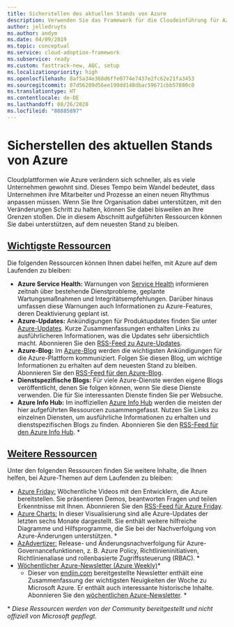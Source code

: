```yaml
---
title: Sicherstellen des aktuellen Stands von Azure
description: Verwenden Sie das Framework für die Cloudeinführung für Azure, um zu erfahren, wie Sie beim heutigen Cloudrhythmus auf dem aktuellen Stand bleiben und Änderungen verwalten.
author: jelledruyts
ms.author: andym
ms.date: 04/09/2019
ms.topic: conceptual
ms.service: cloud-adoption-framework
ms.subservice: ready
ms.custom: fasttrack-new, AQC, setup
ms.localizationpriority: high
ms.openlocfilehash: 8af5a34e368d6ffe0774e7437e2fc62e21fa3453
ms.sourcegitcommit: 07d56209d56ee199dd148dbac59671cbb57880c0
ms.translationtype: HT
ms.contentlocale: de-DE
ms.lasthandoff: 08/26/2020
ms.locfileid: "88885897"
---
```

<!-- docsTest:casing AzAdvertizer "Azure Info Hub" "Azure Charts" "Azure Weekly" -->
<!-- cSpell:ignore endjin AzAdvertizer -->

# <a name="stay-current-with-azure"></a>Sicherstellen des aktuellen Stands von Azure

Cloudplattformen wie Azure verändern sich schneller, als es viele Unternehmen gewohnt sind. Dieses Tempo beim Wandel bedeutet, dass Unternehmen ihre Mitarbeiter und Prozesse an einen neuen Rhythmus anpassen müssen. Wenn Sie Ihre Organisation dabei unterstützen, mit den Veränderungen Schritt zu halten, können Sie dabei bisweilen an Ihre Grenzen stoßen. Die in diesem Abschnitt aufgeführten Ressourcen können Sie dabei unterstützen, auf dem neuesten Stand zu bleiben.

## <a name="top-resources"></a>[Wichtigste Ressourcen](#tab/TopResources)

Die folgenden Ressourcen können Ihnen dabei helfen, mit Azure auf dem Laufenden zu bleiben:

- **Azure Service Health:** Warnungen von [Service Health](/azure/service-health/service-health-overview) informieren zeitnah über bestehende Dienstprobleme, geplante Wartungsmaßnahmen und Integritätsempfehlungen. Darüber hinaus umfassen diese Warnungen auch Informationen zu Azure-Features, deren Deaktivierung geplant ist.
- **Azure-Updates:** Ankündigungen für Produktupdates finden Sie unter [Azure-Updates](https://azure.microsoft.com/updates). Kurze Zusammenfassungen enthalten Links zu ausführlicheren Informationen, was die Updates sehr übersichtlich macht. Abonnieren Sie den [RSS-Feed zu Azure-Updates](https://azurecomcdn.azureedge.net/updates/feed).
- **Azure-Blog:** Im [Azure-Blog](https://azure.microsoft.com/blog) werden die wichtigsten Ankündigungen für die Azure-Plattform kommuniziert. Folgen Sie diesen Blog, um wichtige Informationen zu erhalten auf dem neuesten Stand zu bleiben. Abonnieren Sie den [RSS-Feed für den Azure-Blog](https://azurecomcdn.azureedge.net/blog/feed).
- **Dienstspezifische Blogs:** Für viele Azure-Dienste werden eigene Blogs veröffentlicht, denen Sie folgen können, wenn Sie diese Dienste verwenden. Die für Sie interessanten Dienste finden Sie per Websuche.
- **Azure Info Hub:** Im inoffiziellen [Azure Info Hub](https://azureinfohub.azurewebsites.net) werden die meisten der hier aufgeführten Ressourcen zusammengefasst. Nutzen Sie Links zu einzelnen Diensten, um ausführliche Informationen zu erhalten und dienstspezifischen Blogs zu finden. Abonnieren Sie den [RSS-Feed für den Azure Info Hub](https://azureinfohub.azurewebsites.net/Feed?serviceTitle=Azure). \*

## <a name="additional-resources"></a>[Weitere Ressourcen](#tab/AdditionalResources)

Unter den folgenden Ressourcen finden Sie weitere Inhalte, die Ihnen helfen, bei Azure-Themen auf dem Laufenden zu bleiben:

- [Azure Friday:](https://channel9.msdn.com/Shows/Azure-Friday) Wöchentliche Videos mit den Entwicklern, die Azure bereitstellen. Sie präsentieren Demos, beantworten Fragen und teilen Erkenntnisse mit Ihnen. Abonnieren Sie den [RSS-Feed für Azure Friday](https://channel9.msdn.com/Shows/Azure-Friday/feed).
- [Azure Charts:](https://azurecharts.com) In dieser Visualisierung sind alle Azure-Updates der letzten sechs Monate dargestellt. Sie enthält weitere hilfreiche Diagramme und Hilfsprogramme, die Sie bei der Nachverfolgung von Azure-Änderungen unterstützen. \*
- [AzAdvertizer:](https://www.azadvertizer.net) Release- und Änderungsnachverfolgung für Azure-Governancefunktionen, z. B. Azure Policy, Richtlinieninitiativen, Richtlinienaliase und rollenbasierte Zugriffssteuerung (RBAC). \*
- [Wöchentlicher Azure-Newsletter (Azure Weekly)](https://azureweekly.info)*
  - Dieser von [endjin.com](https://endjin.com) bereitgestellte Newsletter enthält eine Zusammenfassung der wichtigsten Neuigkeiten der Woche zu Microsoft Azure. Er enthält auch interessante historische Inhalte. Abonnieren Sie den [wöchentlichen Azure-Newsletter](https://azureweekly.info). \*

\* _Diese Ressourcen werden von der Community bereitgestellt und nicht offiziell von Microsoft gepflegt._
